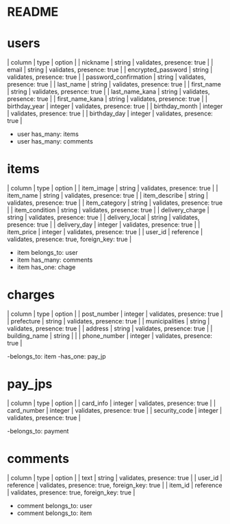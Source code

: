 # README

# users
|  column                 |  type       |  option                                      |
|  nickname               |  string     |  validates, presence: true                   |
|  email                  |  string     |  validates, presence: true                   |
|  encrypted_password     |  string     |  validates, presence: true                   |
|  password_confirmation  |  string     |  validates, presence: true                   |
|  last_name              |  string     |  validates, presence: true                   |
|  first_name             |  string     |  validates, presence: true                   |
|  last_name_kana         |  string     |  validates, presence: true                   |
|  first_name_kana        |  string     |  validates, presence: true                   |
|  birthday_year          |  integer    |  validates, presence: true                   |
|  birthday_month         |  integer    |  validates, presence: true                   |
|  birthday_day           |  integer    |  validates, presence: true                   |

- user has_many: items
- user has_many: comments


# items
|  column                 |  type       |  option                                        |
|  item_image             |  string     |  validates, presence: true                     |
|  item_name              |  string     |  validates, presence: true                     |
|  item_describe          |  string     |  validates, presence: true                     |
|  item_category          |  string     |  validates, presence: true                     |
|  item_condition         |  string     |  validates, presence: true                     |
|  delivery_charge        |  string     |  validates, presence: true                     |
|  delivery_local         |  string     |  validates, presence: true                     |
|  delivery_day           |  integer    |  validates, presence: true                     |
|  item_price             |  integer    |  validates, presence: true                     |
|  user_id                |  reference  |  validates, presence: true, foreign_key: true  |

- item belongs_to: user
- item has_many: comments
- item has_one: chage


# charges
|  column                  |  type       |  option                                        |
|  post_number             |  integer    |  validates, presence: true                     |
|  prefecture              |  string     |  validates, presence: true                     |
|  municipalities          |  string     |  validates, presence: true                     |
|  address                 |  string     |  validates, presence: true                     |
|  building_name           |  string     |                                                |
|  phone_number            |  integer    |  validates, presence: true                     |

-belongs_to: item
-has_one: pay_jp


# pay_jps
|  column                 |  type       |  option                                         |
|  card_info              |  integer    |  validates, presence: true                      |
|  card_number            |  integer    |  validates, presence: true                      |
|  security_code          |  integer    |  validates, presence: true                      |

-belongs_to: payment


# comments
|  column                  |  type       |  option                                        |
|  text                    |  string     |  validates, presence: true                     |
|  user_id                 |  reference  |  validates, presence: true, foreign_key: true  |
|  item_id                 |  reference  |  validates, presence: true, foreign_key: true  |

- comment belongs_to: user
- comment belongs_to: item
